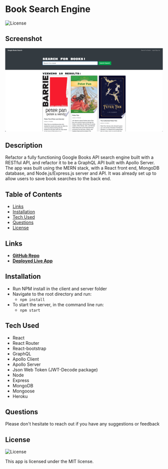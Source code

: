 # Book Search Engine

![License](https://img.shields.io/badge/License%3A-MIT-green.svg)

## Screenshot

![Google Book Search Engine](client/src/docs/book-search-engine-mockup.png)

## Description

Refactor a fully functioning Google Books API search engine built with a RESTful API, and refactor it to be a GraphQL API built with Apollo Server. The app was built using the MERN stack, with a React front end, MongoDB database, and Node.js/Express.js server and API. It was already set up to allow users to save book searches to the back end.

## Table of Contents

- [Links](#links)
- [Installation](#installation)
- [Tech Used](#tech-used)
- [Questions](#questions)
- [License](#license)

## Links

- **[GitHub Repo](https://github.com/mjos7/book-search-engine)**
- **[Deployed Live App](https://shrouded-retreat-24026.herokuapp.com/)**

## Installation

- Run NPM install in the client and server folder
- Navigate to the root directory and run:
  - `npm install`
- To start the server, in the command line run:
  - `npm start`

## Tech Used

- React
- React Router
- React-bootstrap
- GraphQL
- Apollo Client
- Apollo Server
- Json Web Token (JWT-Decode package)
- Node
- Express
- MongoDB
- Mongoose
- Heroku

## Questions

Please don't hesitate to reach out if you have any suggestions or feedback

## License

![License](https://img.shields.io/badge/License%3A-MIT-green.svg)

This app is licensed under the MIT license.
